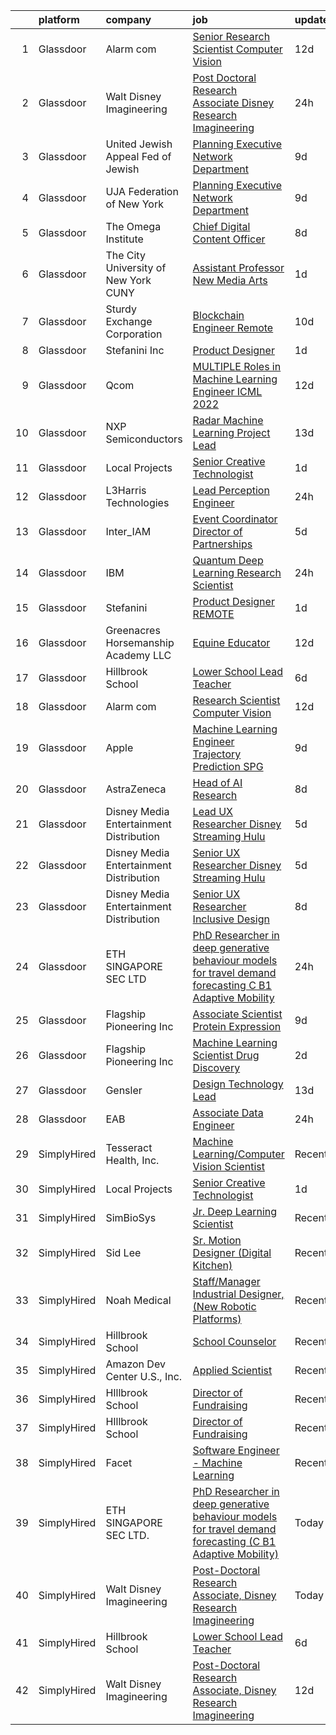 

|    | platform    | company                                   | job                                                                                                                                                                                                                                                                                                                                                                                                                                                                                                                                                                                                                                                                                                                                                                                                                                                                                                                                                                                                                                                                                                                                                                                                                                                                                                                                                              | update_time   | location             |
|---:|:------------|:------------------------------------------|:-----------------------------------------------------------------------------------------------------------------------------------------------------------------------------------------------------------------------------------------------------------------------------------------------------------------------------------------------------------------------------------------------------------------------------------------------------------------------------------------------------------------------------------------------------------------------------------------------------------------------------------------------------------------------------------------------------------------------------------------------------------------------------------------------------------------------------------------------------------------------------------------------------------------------------------------------------------------------------------------------------------------------------------------------------------------------------------------------------------------------------------------------------------------------------------------------------------------------------------------------------------------------------------------------------------------------------------------------------------------|:--------------|:---------------------|
|  1 | Glassdoor   | Alarm com                                 | [Senior Research Scientist   Computer Vision](https://www.glassdoor.com/partner/jobListing.htm?pos=114&ao=1136043&s=58&guid=0000018243905b2281c500e1fd54aa62&src=GD_JOB_AD&t=SR&vt=w&ea=1&cs=1_beb7f543&cb=1658990910552&jobListingId=1008008961663&jrtk=3-0-1g91p0mqh2cie001-1g91p0mr028d1000-2fd33b48625a156d-)                                                                                                                                                                                                                                                                                                                                                                                                                                                                                                                                                                                                                                                                                                                                                                                                                                                                                                                                                                                                                                                | 12d           | Tysons Corner, VA    |
|  2 | Glassdoor   | Walt Disney Imagineering                  | [Post Doctoral Research Associate  Disney Research Imagineering](https://www.glassdoor.com/partner/jobListing.htm?pos=101&ao=1110586&s=58&guid=0000018243905b2281c500e1fd54aa62&src=GD_JOB_AD&t=SR&vt=w&cs=1_d947e633&cb=1658990910550&jobListingId=1008033246614&cpc=B101C867B3EF2D75&jrtk=3-0-1g91p0mqh2cie001-1g91p0mr028d1000-6a18f07363b662a4--6NYlbfkN0DAFTyt7pbDCC2JPO79CSdi1dIb81yjczP5qsKcZIxgiYm3-7g-689UDqHItQTwke-SJkDTG1hiLO0MOvJU1X-HlsaHIWdRnV5qILmpHMMFaxtG0C3iiy1wG7b0CxVZBB3PlRrvYcA4JVA-dp8ny9U7LN8VluUJxqde_MrdI3pf5VIsPWvBjrIy1w8w2UMEuWuOtf43Zs4TZKm38g6ztyfnFwiVFQmoe22HVOqUucCT_SAQBaEzcOLd42pEtMhoMpjaH6cY7R6-q3JuJ9vjtCFZSmQlwHShkJXTpHNLfcPgMbT7ddjSjXjzWnIvcOP_oBYxuLPAV5RVSrqqmkCNh4c3v6p8WJdxF-XT1MJaImr1QHcGhIpJKRbfE8v0EuSwZYhJBUgxj5lfJxTgmhnCkV8YxnI-hgqZ2UWjYYLBOGNgfJ5uQrDWuAZXL_DTT-EChHI%3D)                                                                                                                                                                                                                                                                                                                                                                                                                                                                                                                               | 24h           | Glendale, CA         |
|  3 | Glassdoor   | United Jewish Appeal Fed of Jewish        | [Planning Executive  Network Department](https://www.glassdoor.com/partner/jobListing.htm?pos=106&ao=1136043&s=58&guid=0000018243905b2281c500e1fd54aa62&src=GD_JOB_AD&t=SR&vt=w&cs=1_e3572fa7&cb=1658990910551&jobListingId=1008012498594&jrtk=3-0-1g91p0mqh2cie001-1g91p0mr028d1000-827eec7eb3315568-)                                                                                                                                                                                                                                                                                                                                                                                                                                                                                                                                                                                                                                                                                                                                                                                                                                                                                                                                                                                                                                                          | 9d            | New York, NY         |
|  4 | Glassdoor   | UJA Federation of New York                | [Planning Executive  Network Department](https://www.glassdoor.com/partner/jobListing.htm?pos=110&ao=1136043&s=58&guid=0000018243905b2281c500e1fd54aa62&src=GD_JOB_AD&t=SR&vt=w&cs=1_4c0dfd71&cb=1658990910551&jobListingId=1008012544382&jrtk=3-0-1g91p0mqh2cie001-1g91p0mr028d1000-58ad51c3a85b4340-)                                                                                                                                                                                                                                                                                                                                                                                                                                                                                                                                                                                                                                                                                                                                                                                                                                                                                                                                                                                                                                                          | 9d            | New York, NY         |
|  5 | Glassdoor   | The Omega Institute                       | [Chief Digital Content Officer](https://www.glassdoor.com/partner/jobListing.htm?pos=124&ao=1136043&s=58&guid=0000018243905b2281c500e1fd54aa62&src=GD_JOB_AD&t=SR&vt=w&ea=1&cs=1_30c691c8&cb=1658990910556&jobListingId=1008015033930&jrtk=3-0-1g91p0mqh2cie001-1g91p0mr028d1000-9e0395aef8d12c95-)                                                                                                                                                                                                                                                                                                                                                                                                                                                                                                                                                                                                                                                                                                                                                                                                                                                                                                                                                                                                                                                              | 8d            | Rhinebeck, NY        |
|  6 | Glassdoor   | The City University of New York  CUNY     | [Assistant Professor   New Media Arts](https://www.glassdoor.com/partner/jobListing.htm?pos=115&ao=1136043&s=58&guid=0000018243905b2281c500e1fd54aa62&src=GD_JOB_AD&t=SR&vt=w&cs=1_51e91483&cb=1658990910552&jobListingId=1008031493208&jrtk=3-0-1g91p0mqh2cie001-1g91p0mr028d1000-d56436d2363f2359-)                                                                                                                                                                                                                                                                                                                                                                                                                                                                                                                                                                                                                                                                                                                                                                                                                                                                                                                                                                                                                                                            | 1d            | New York, NY         |
|  7 | Glassdoor   | Sturdy Exchange Corporation               | [Blockchain Engineer  Remote ](https://www.glassdoor.com/partner/jobListing.htm?pos=126&ao=1136043&s=58&guid=0000018243905b2281c500e1fd54aa62&src=GD_JOB_AD&t=SR&vt=w&ea=1&cs=1_d85a03f4&cb=1658990910557&jobListingId=1008010329731&jrtk=3-0-1g91p0mqh2cie001-1g91p0mr028d1000-7d55b355f04952f3-)                                                                                                                                                                                                                                                                                                                                                                                                                                                                                                                                                                                                                                                                                                                                                                                                                                                                                                                                                                                                                                                               | 10d           | Remote               |
|  8 | Glassdoor   | Stefanini  Inc                            | [Product Designer](https://www.glassdoor.com/partner/jobListing.htm?pos=122&ao=1136043&s=58&guid=0000018243905b2281c500e1fd54aa62&src=GD_JOB_AD&t=SR&vt=w&ea=1&cs=1_3946c057&cb=1658990910555&jobListingId=1008031986155&jrtk=3-0-1g91p0mqh2cie001-1g91p0mr028d1000-f3472082e5f64a8b-)                                                                                                                                                                                                                                                                                                                                                                                                                                                                                                                                                                                                                                                                                                                                                                                                                                                                                                                                                                                                                                                                           | 1d            | Dearborn, MI         |
|  9 | Glassdoor   | Qcom                                      | [MULTIPLE Roles in Machine Learning Engineer ICML 2022](https://www.glassdoor.com/partner/jobListing.htm?pos=118&ao=1136043&s=58&guid=0000018243905b2281c500e1fd54aa62&src=GD_JOB_AD&t=SR&vt=w&cs=1_3d7ba9e2&cb=1658990910555&jobListingId=1008008312368&jrtk=3-0-1g91p0mqh2cie001-1g91p0mr028d1000-54bf61d0ed1361c2-)                                                                                                                                                                                                                                                                                                                                                                                                                                                                                                                                                                                                                                                                                                                                                                                                                                                                                                                                                                                                                                           | 12d           | San Diego, CA        |
| 10 | Glassdoor   | NXP Semiconductors                        | [Radar Machine Learning Project Lead](https://www.glassdoor.com/partner/jobListing.htm?pos=128&ao=1136043&s=58&guid=0000018243905b2281c500e1fd54aa62&src=GD_JOB_AD&t=SR&vt=w&cs=1_397eab7b&cb=1658990910557&jobListingId=1008005614467&jrtk=3-0-1g91p0mqh2cie001-1g91p0mr028d1000-b4c322399e7e5b99-)                                                                                                                                                                                                                                                                                                                                                                                                                                                                                                                                                                                                                                                                                                                                                                                                                                                                                                                                                                                                                                                             | 13d           | San Jose, CA         |
| 11 | Glassdoor   | Local Projects                            | [Senior Creative Technologist](https://www.glassdoor.com/partner/jobListing.htm?pos=102&ao=1110586&s=58&guid=0000018243905b2281c500e1fd54aa62&src=GD_JOB_AD&t=SR&vt=w&cs=1_877c9081&cb=1658990910551&jobListingId=1008030766533&cpc=654405A9B1E0A9F5&jrtk=3-0-1g91p0mqh2cie001-1g91p0mr028d1000-7ede5dd989728759--6NYlbfkN0DG4ntHtB_rMsnfhgmnSvK2brktLme1L4SiDeJjQ-izrVOLqRJ5-yjEhSyAj73O13QFLJD7297U5ghhJjmTLwGHRfByG77ocZvB6Ip771Llp25uzQ4giVPdZSUGOBFth3Ubbs807suaGwu2rTuGavebJx19yNa0biIz4qW_28PiUHQLHsn4Vz5ARKPIlfQBpkLnWstamiO2pzwrWMwaKHzQOhx15zM4uYNKT_vBfN88mUiJwBtKfW1C5U_Tv4lhKCf2UEK3IXfGFGxxswNi6Dbs5S9tG2GH4ed46zOZbxxLuSAgAn_yPzvbX8gazMiFLALUXT6JtF-yo56PVDz9AQZKQ8XLXlKLXHlZ2B3VRnpKhEa91fT9BbopmPKQPVLkgbrtJQs_TSjJL07tpuntQl4eh4Z-UvvWvYZCp1D_45fJOFF4VCvczvTDjnQhO56RnNmspSfPAlgKCxUKJLNnF-LOQpcjAFiF0H6tErLmslH9PkQvQhozXNGAWS-Aa0Wzc5wJqUEb1f7NGjn37mKG4XF5vS7qMBiTMkX5lcQRXNxYCaF5k3i1pBOcszJzmuR6g3omwYoQFpzVtLcbKfZWdQsakdf_bEwppXPalAvP85y2pYM49KGav_21SlhpY1KVOGzVwrfhM58vNtIAdha678v3NXdvSRNmbn1Z8pBf4kcxfLs3qvh8Ldn3lNhuBGdsmDA89O518SdlgKyVrlDf7DxeLfr6UWsvUGlnDj-2D2T1dBmymF1tExbki0KQEOUw9xLS5JNmSfgSm48-H2SZhS3B43bhSbbEFsk8na6R0Z3ltrRTlmkFTwZwfDzI9f7kDC7CXXshkzclElYeAQ4UUYFEteZKOTqh_6F3PqdnOsU5R9J47xGHsM_Lw8ZTP5a9v-wB_WOt2xQhDj3N_rGViEOM3RNtY8epvBROrw_U1OwlTTPVNlIb1IX41_GDX41UtUwhS1vkdu2lMq-z4fifsCw-Awvfw2wqmuo%3D) | 1d            | New York, NY         |
| 12 | Glassdoor   | L3Harris Technologies                     | [Lead  Perception Engineer](https://www.glassdoor.com/partner/jobListing.htm?pos=113&ao=1136043&s=58&guid=0000018243905b2281c500e1fd54aa62&src=GD_JOB_AD&t=SR&vt=w&cs=1_05b03d66&cb=1658990910552&jobListingId=1008032603252&jrtk=3-0-1g91p0mqh2cie001-1g91p0mr028d1000-021eef5a02e54d2e-)                                                                                                                                                                                                                                                                                                                                                                                                                                                                                                                                                                                                                                                                                                                                                                                                                                                                                                                                                                                                                                                                       | 24h           | Lafayette, LA        |
| 13 | Glassdoor   | Inter_IAM                                 | [Event Coordinator   Director of Partnerships](https://www.glassdoor.com/partner/jobListing.htm?pos=116&ao=1136043&s=58&guid=0000018243905b2281c500e1fd54aa62&src=GD_JOB_AD&t=SR&vt=w&ea=1&cs=1_030bbf37&cb=1658990910552&jobListingId=1008022182568&jrtk=3-0-1g91p0mqh2cie001-1g91p0mr028d1000-96cec4608558ae4e-)                                                                                                                                                                                                                                                                                                                                                                                                                                                                                                                                                                                                                                                                                                                                                                                                                                                                                                                                                                                                                                               | 5d            | Manhattan            |
| 14 | Glassdoor   | IBM                                       | [Quantum Deep Learning Research Scientist](https://www.glassdoor.com/partner/jobListing.htm?pos=108&ao=1136043&s=58&guid=0000018243905b2281c500e1fd54aa62&src=GD_JOB_AD&t=SR&vt=w&cs=1_076ef110&cb=1658990910551&jobListingId=1008033244593&jrtk=3-0-1g91p0mqh2cie001-1g91p0mr028d1000-4e1f548f2b7f8637-)                                                                                                                                                                                                                                                                                                                                                                                                                                                                                                                                                                                                                                                                                                                                                                                                                                                                                                                                                                                                                                                        | 24h           | Yorktown Heights, NY |
| 15 | Glassdoor   | Stefanini                                 | [Product Designer   REMOTE](https://www.glassdoor.com/partner/jobListing.htm?pos=105&ao=1136043&s=58&guid=0000018243905b2281c500e1fd54aa62&src=GD_JOB_AD&t=SR&vt=w&ea=1&cs=1_1a16ca3a&cb=1658990910551&jobListingId=1008031185723&jrtk=3-0-1g91p0mqh2cie001-1g91p0mr028d1000-603b02cc24df940a-)                                                                                                                                                                                                                                                                                                                                                                                                                                                                                                                                                                                                                                                                                                                                                                                                                                                                                                                                                                                                                                                                  | 1d            | Remote               |
| 16 | Glassdoor   | Greenacres Horsemanship Academy LLC       | [Equine Educator](https://www.glassdoor.com/partner/jobListing.htm?pos=109&ao=1136043&s=58&guid=0000018243905b2281c500e1fd54aa62&src=GD_JOB_AD&t=SR&vt=w&cs=1_467923c5&cb=1658990910551&jobListingId=1008008320364&jrtk=3-0-1g91p0mqh2cie001-1g91p0mr028d1000-e0933fbaa1de8d2e-)                                                                                                                                                                                                                                                                                                                                                                                                                                                                                                                                                                                                                                                                                                                                                                                                                                                                                                                                                                                                                                                                                 | 12d           | Cincinnati, OH       |
| 17 | Glassdoor   | Hillbrook School                          | [Lower School Lead Teacher](https://www.glassdoor.com/partner/jobListing.htm?pos=125&ao=1136043&s=58&guid=0000018243905b2281c500e1fd54aa62&src=GD_JOB_AD&t=SR&vt=w&cs=1_ef3be141&cb=1658990910556&jobListingId=1008021188271&jrtk=3-0-1g91p0mqh2cie001-1g91p0mr028d1000-e7689760e12dd0a7-)                                                                                                                                                                                                                                                                                                                                                                                                                                                                                                                                                                                                                                                                                                                                                                                                                                                                                                                                                                                                                                                                       | 6d            | Los Gatos, CA        |
| 18 | Glassdoor   | Alarm com                                 | [Research Scientist   Computer Vision](https://www.glassdoor.com/partner/jobListing.htm?pos=123&ao=1136043&s=58&guid=0000018243905b2281c500e1fd54aa62&src=GD_JOB_AD&t=SR&vt=w&ea=1&cs=1_d86d2026&cb=1658990910556&jobListingId=1008008961661&jrtk=3-0-1g91p0mqh2cie001-1g91p0mr028d1000-a3630e76beea8a0b-)                                                                                                                                                                                                                                                                                                                                                                                                                                                                                                                                                                                                                                                                                                                                                                                                                                                                                                                                                                                                                                                       | 12d           | Tysons Corner, VA    |
| 19 | Glassdoor   | Apple                                     | [Machine Learning Engineer  Trajectory Prediction   SPG](https://www.glassdoor.com/partner/jobListing.htm?pos=127&ao=1136043&s=58&guid=0000018243905b2281c500e1fd54aa62&src=GD_JOB_AD&t=SR&vt=w&cs=1_d3727576&cb=1658990910557&jobListingId=1008011764350&jrtk=3-0-1g91p0mqh2cie001-1g91p0mr028d1000-4d96d8ef89e83ede-)                                                                                                                                                                                                                                                                                                                                                                                                                                                                                                                                                                                                                                                                                                                                                                                                                                                                                                                                                                                                                                          | 9d            | Cupertino, CA        |
| 20 | Glassdoor   | AstraZeneca                               | [Head of AI Research](https://www.glassdoor.com/partner/jobListing.htm?pos=117&ao=1136043&s=58&guid=0000018243905b2281c500e1fd54aa62&src=GD_JOB_AD&t=SR&vt=w&cs=1_b141dfa5&cb=1658990910555&jobListingId=1008013808942&jrtk=3-0-1g91p0mqh2cie001-1g91p0mr028d1000-eef59e953d0d7836-)                                                                                                                                                                                                                                                                                                                                                                                                                                                                                                                                                                                                                                                                                                                                                                                                                                                                                                                                                                                                                                                                             | 8d            | Gaithersburg, MD     |
| 21 | Glassdoor   | Disney Media   Entertainment Distribution | [Lead UX Researcher   Disney Streaming  Hulu ](https://www.glassdoor.com/partner/jobListing.htm?pos=112&ao=1136043&s=58&guid=0000018243905b2281c500e1fd54aa62&src=GD_JOB_AD&t=SR&vt=w&cs=1_9cebd2c6&cb=1658990910552&jobListingId=1008022658381&jrtk=3-0-1g91p0mqh2cie001-1g91p0mr028d1000-836576904874088e-)                                                                                                                                                                                                                                                                                                                                                                                                                                                                                                                                                                                                                                                                                                                                                                                                                                                                                                                                                                                                                                                    | 5d            | New York, NY         |
| 22 | Glassdoor   | Disney Media   Entertainment Distribution | [Senior UX Researcher   Disney Streaming  Hulu ](https://www.glassdoor.com/partner/jobListing.htm?pos=119&ao=1136043&s=58&guid=0000018243905b2281c500e1fd54aa62&src=GD_JOB_AD&t=SR&vt=w&cs=1_18518083&cb=1658990910555&jobListingId=1008022658355&jrtk=3-0-1g91p0mqh2cie001-1g91p0mr028d1000-436ebe1d92584707-)                                                                                                                                                                                                                                                                                                                                                                                                                                                                                                                                                                                                                                                                                                                                                                                                                                                                                                                                                                                                                                                  | 5d            | Santa Monica, CA     |
| 23 | Glassdoor   | Disney Media   Entertainment Distribution | [Senior UX Researcher   Inclusive Design](https://www.glassdoor.com/partner/jobListing.htm?pos=120&ao=1136043&s=58&guid=0000018243905b2281c500e1fd54aa62&src=GD_JOB_AD&t=SR&vt=w&cs=1_0ca2d985&cb=1658990910555&jobListingId=1008014300873&jrtk=3-0-1g91p0mqh2cie001-1g91p0mr028d1000-ab12b344d29545fe-)                                                                                                                                                                                                                                                                                                                                                                                                                                                                                                                                                                                                                                                                                                                                                                                                                                                                                                                                                                                                                                                         | 8d            | San Francisco, CA    |
| 24 | Glassdoor   | ETH SINGAPORE SEC LTD                     | [PhD Researcher in deep generative behaviour models for travel demand forecasting  C B1 Adaptive Mobility ](https://www.glassdoor.com/partner/jobListing.htm?pos=104&ao=1136043&s=58&guid=0000018243905b2281c500e1fd54aa62&src=GD_JOB_AD&t=SR&vt=w&cs=1_817a7561&cb=1658990910551&jobListingId=1008033200168&jrtk=3-0-1g91p0mqh2cie001-1g91p0mr028d1000-8149603f48b69683-)                                                                                                                                                                                                                                                                                                                                                                                                                                                                                                                                                                                                                                                                                                                                                                                                                                                                                                                                                                                       | 24h           | Marina, CA           |
| 25 | Glassdoor   | Flagship Pioneering  Inc                  | [Associate Scientist  Protein Expression](https://www.glassdoor.com/partner/jobListing.htm?pos=111&ao=1136043&s=58&guid=0000018243905b2281c500e1fd54aa62&src=GD_JOB_AD&t=SR&vt=w&cs=1_8ff67f99&cb=1658990910551&jobListingId=1008012450011&jrtk=3-0-1g91p0mqh2cie001-1g91p0mr028d1000-8d69771902506d2f-)                                                                                                                                                                                                                                                                                                                                                                                                                                                                                                                                                                                                                                                                                                                                                                                                                                                                                                                                                                                                                                                         | 9d            | Boston, MA           |
| 26 | Glassdoor   | Flagship Pioneering  Inc                  | [Machine Learning Scientist  Drug Discovery](https://www.glassdoor.com/partner/jobListing.htm?pos=107&ao=1136043&s=58&guid=0000018243905b2281c500e1fd54aa62&src=GD_JOB_AD&t=SR&vt=w&cs=1_43fadfac&cb=1658990910551&jobListingId=1008028988616&jrtk=3-0-1g91p0mqh2cie001-1g91p0mr028d1000-711180781a7c4d72-)                                                                                                                                                                                                                                                                                                                                                                                                                                                                                                                                                                                                                                                                                                                                                                                                                                                                                                                                                                                                                                                      | 2d            | Cambridge, MA        |
| 27 | Glassdoor   | Gensler                                   | [Design Technology Lead](https://www.glassdoor.com/partner/jobListing.htm?pos=121&ao=1136043&s=58&guid=0000018243905b2281c500e1fd54aa62&src=GD_JOB_AD&t=SR&vt=w&cs=1_c364999f&cb=1658990910555&jobListingId=1008006782951&jrtk=3-0-1g91p0mqh2cie001-1g91p0mr028d1000-4364c8507631c53c-)                                                                                                                                                                                                                                                                                                                                                                                                                                                                                                                                                                                                                                                                                                                                                                                                                                                                                                                                                                                                                                                                          | 13d           | Baltimore, MD        |
| 28 | Glassdoor   | EAB                                       | [Associate Data Engineer](https://www.glassdoor.com/partner/jobListing.htm?pos=103&ao=1136043&s=58&guid=0000018243905b2281c500e1fd54aa62&src=GD_JOB_AD&t=SR&vt=w&cs=1_4375174f&cb=1658990910551&jobListingId=1008033097410&jrtk=3-0-1g91p0mqh2cie001-1g91p0mr028d1000-1fc9c319cbc7e726-)                                                                                                                                                                                                                                                                                                                                                                                                                                                                                                                                                                                                                                                                                                                                                                                                                                                                                                                                                                                                                                                                         | 24h           | Remote               |
| 29 | SimplyHired | Tesseract Health, Inc.                    | [Machine Learning/Computer Vision Scientist](https://www.simplyhired.com/job/iwXCtTY72kw5Rvu02vwYQyiUZQPuKE1vaa0Wy-aIRZrUcmJplgx-2g?q=generative+art)                                                                                                                                                                                                                                                                                                                                                                                                                                                                                                                                                                                                                                                                                                                                                                                                                                                                                                                                                                                                                                                                                                                                                                                                            | Recently      | Remote               |
| 30 | SimplyHired | Local Projects                            | [Senior Creative Technologist](https://www.simplyhired.com/job/N0J1V8KQwzO_K5WrzMdvnOZf_l9naoW5lTILwFqFStvNBHo1QD5qLA?q=generative+art)                                                                                                                                                                                                                                                                                                                                                                                                                                                                                                                                                                                                                                                                                                                                                                                                                                                                                                                                                                                                                                                                                                                                                                                                                          | 1d            | New York, NY         |
| 31 | SimplyHired | SimBioSys                                 | [Jr. Deep Learning Scientist](https://www.simplyhired.com/job/QLKBeB213mb3gEI9hwxK3u6dwygDRzLsU5l729hCydJRHwl7Zh9bqA?q=generative+art)                                                                                                                                                                                                                                                                                                                                                                                                                                                                                                                                                                                                                                                                                                                                                                                                                                                                                                                                                                                                                                                                                                                                                                                                                           | Recently      | Chicago, IL          |
| 32 | SimplyHired | Sid Lee                                   | [Sr. Motion Designer (Digital Kitchen)](https://www.simplyhired.com/job/ZJ_SoPiD4hHloqhYXq4eB4zbngb41OgIOBuQQI0mtogqjzRz76Cicw?q=generative+art)                                                                                                                                                                                                                                                                                                                                                                                                                                                                                                                                                                                                                                                                                                                                                                                                                                                                                                                                                                                                                                                                                                                                                                                                                 | Recently      | Los Angeles, CA      |
| 33 | SimplyHired | Noah Medical                              | [Staff/Manager Industrial Designer, (New Robotic Platforms)](https://www.simplyhired.com/job/Q1hQ1Qp6O7CZ6Z_3K_2XWf-RupqMcD3-ZovBqcVZt1g31kYNulR1-Q?q=generative+art)                                                                                                                                                                                                                                                                                                                                                                                                                                                                                                                                                                                                                                                                                                                                                                                                                                                                                                                                                                                                                                                                                                                                                                                            | Recently      | Pleasanton, CA       |
| 34 | SimplyHired | Hillbrook School                          | [School Counselor](https://www.simplyhired.com/job/39OtEvLZm404P0nJbJkRF5iv9JCQA1933bpJwfPDYUmPQ__Dii-r1g?q=generative+art)                                                                                                                                                                                                                                                                                                                                                                                                                                                                                                                                                                                                                                                                                                                                                                                                                                                                                                                                                                                                                                                                                                                                                                                                                                      | Recently      | Los Gatos, CA        |
| 35 | SimplyHired | Amazon Dev Center U.S., Inc.              | [Applied Scientist](https://www.simplyhired.com/job/qMAWVPVKFjadrW41RZEeHkQ3rOzVAxWjrc4w_nK0Bephd9BmWrgC2g?q=generative+art)                                                                                                                                                                                                                                                                                                                                                                                                                                                                                                                                                                                                                                                                                                                                                                                                                                                                                                                                                                                                                                                                                                                                                                                                                                     | Recently      | Sunnyvale, CA        |
| 36 | SimplyHired | HIllbrook School                          | [Director of Fundraising](https://www.simplyhired.com/job/ENKUisqEPyXa1cUA81a4-YhdtzebfyE0gA8nVSY6VQ4HA2qzcaOKGg?q=generative+art)                                                                                                                                                                                                                                                                                                                                                                                                                                                                                                                                                                                                                                                                                                                                                                                                                                                                                                                                                                                                                                                                                                                                                                                                                               | Recently      | Los Gatos, CA        |
| 37 | SimplyHired | HIllbrook School                          | [Director of Fundraising](https://www.simplyhired.com/job/ENKUisqEPyXa1cUA81a4-YhdtzebfyE0gA8nVSY6VQ4HA2qzcaOKGg?q=generative+art)                                                                                                                                                                                                                                                                                                                                                                                                                                                                                                                                                                                                                                                                                                                                                                                                                                                                                                                                                                                                                                                                                                                                                                                                                               | Recently      | Los Gatos, CA        |
| 38 | SimplyHired | Facet                                     | [Software Engineer - Machine Learning](https://www.simplyhired.com/job/rRl7LpYqGiIowLAwzbrNzMgXtXTFbKgtp-z9fo66PKEqX4Q6nYlO_w?q=generative+art)                                                                                                                                                                                                                                                                                                                                                                                                                                                                                                                                                                                                                                                                                                                                                                                                                                                                                                                                                                                                                                                                                                                                                                                                                  | Recently      | San Francisco, CA    |
| 39 | SimplyHired | ETH SINGAPORE SEC LTD.                    | [PhD Researcher in deep generative behaviour models for travel demand forecasting (C B1 Adaptive Mobility)](https://www.simplyhired.com/job/v1jta4tA7YbAts5tnp3IpOmMbeYP4xCoqQKiQM-0GvS6JBsFQbaWpQ?q=generative+art)                                                                                                                                                                                                                                                                                                                                                                                                                                                                                                                                                                                                                                                                                                                                                                                                                                                                                                                                                                                                                                                                                                                                             | Today         | Marina, CA           |
| 40 | SimplyHired | Walt Disney Imagineering                  | [Post-Doctoral Research Associate, Disney Research Imagineering](https://www.simplyhired.com/job/k1lMYawjKnSQZio2FvRHhYswgQUmxtbkRfnkqsVP-Z1IvMu4IjBB-A?q=generative+art)                                                                                                                                                                                                                                                                                                                                                                                                                                                                                                                                                                                                                                                                                                                                                                                                                                                                                                                                                                                                                                                                                                                                                                                        | Today         | Glendale, CA         |
| 41 | SimplyHired | Hillbrook School                          | [Lower School Lead Teacher](https://www.simplyhired.com/job/C42dSVY-xWzAP_ZqXGW6lQdPjkpuf5_-eyKjhy5dQbPdrtt4Zg_gKQ?q=generative+art)                                                                                                                                                                                                                                                                                                                                                                                                                                                                                                                                                                                                                                                                                                                                                                                                                                                                                                                                                                                                                                                                                                                                                                                                                             | 6d            | Los Gatos, CA        |
| 42 | SimplyHired | Walt Disney Imagineering                  | [Post-Doctoral Research Associate, Disney Research Imagineering](https://www.simplyhired.com/job/P-aKdyEO9SXjpPDhQjJ3o-_bNQWBknptf_w2LEtQXoukg7peUR5PoA?q=generative+art)                                                                                                                                                                                                                                                                                                                                                                                                                                                                                                                                                                                                                                                                                                                                                                                                                                                                                                                                                                                                                                                                                                                                                                                        | 12d           | Glendale, CA         |